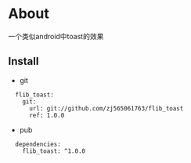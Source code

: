 # About

一个类似android中toast的效果

## Install

* git
```
  flib_toast:
    git:
      url: git://github.com/zj565061763/flib_toast
      ref: 1.0.0
```

* pub
```
  dependencies:
    flib_toast: ^1.0.0
```
